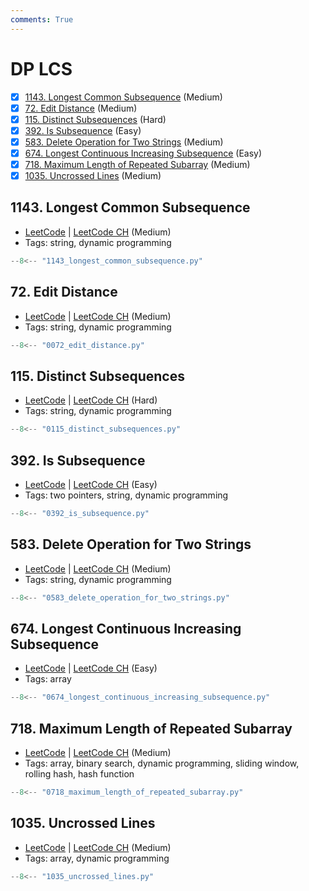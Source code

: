 ```yaml
---
comments: True
---
```


# DP LCS

- [x] [1143. Longest Common Subsequence](https://leetcode.cn/problems/longest-common-subsequence/) (Medium)
- [x] [72. Edit Distance](https://leetcode.cn/problems/edit-distance/) (Medium)
- [x] [115. Distinct Subsequences](https://leetcode.cn/problems/distinct-subsequences/) (Hard)
- [x] [392. Is Subsequence](https://leetcode.cn/problems/is-subsequence/) (Easy)
- [x] [583. Delete Operation for Two Strings](https://leetcode.cn/problems/delete-operation-for-two-strings/) (Medium)
- [x] [674. Longest Continuous Increasing Subsequence](https://leetcode.cn/problems/longest-continuous-increasing-subsequence/) (Easy)
- [x] [718. Maximum Length of Repeated Subarray](https://leetcode.cn/problems/maximum-length-of-repeated-subarray/) (Medium)
- [x] [1035. Uncrossed Lines](https://leetcode.cn/problems/uncrossed-lines/) (Medium)

## 1143. Longest Common Subsequence

-   [LeetCode](https://leetcode.com/problems/longest-common-subsequence/) | [LeetCode CH](https://leetcode.cn/problems/longest-common-subsequence/) (Medium)
-   Tags: string, dynamic programming

```python title="1143. Longest Common Subsequence"
--8<-- "1143_longest_common_subsequence.py"
```

## 72. Edit Distance

-   [LeetCode](https://leetcode.com/problems/edit-distance/) | [LeetCode CH](https://leetcode.cn/problems/edit-distance/) (Medium)
-   Tags: string, dynamic programming

```python title="72. Edit Distance"
--8<-- "0072_edit_distance.py"
```

## 115. Distinct Subsequences

-   [LeetCode](https://leetcode.com/problems/distinct-subsequences/) | [LeetCode CH](https://leetcode.cn/problems/distinct-subsequences/) (Hard)
-   Tags: string, dynamic programming

```python title="115. Distinct Subsequences"
--8<-- "0115_distinct_subsequences.py"
```

## 392. Is Subsequence

-   [LeetCode](https://leetcode.com/problems/is-subsequence/) | [LeetCode CH](https://leetcode.cn/problems/is-subsequence/) (Easy)
-   Tags: two pointers, string, dynamic programming

```python title="392. Is Subsequence"
--8<-- "0392_is_subsequence.py"
```

## 583. Delete Operation for Two Strings

-   [LeetCode](https://leetcode.com/problems/delete-operation-for-two-strings/) | [LeetCode CH](https://leetcode.cn/problems/delete-operation-for-two-strings/) (Medium)
-   Tags: string, dynamic programming

```python title="583. Delete Operation for Two Strings"
--8<-- "0583_delete_operation_for_two_strings.py"
```

## 674. Longest Continuous Increasing Subsequence

-   [LeetCode](https://leetcode.com/problems/longest-continuous-increasing-subsequence/) | [LeetCode CH](https://leetcode.cn/problems/longest-continuous-increasing-subsequence/) (Easy)
-   Tags: array

```python title="674. Longest Continuous Increasing Subsequence"
--8<-- "0674_longest_continuous_increasing_subsequence.py"
```

## 718. Maximum Length of Repeated Subarray

-   [LeetCode](https://leetcode.com/problems/maximum-length-of-repeated-subarray/) | [LeetCode CH](https://leetcode.cn/problems/maximum-length-of-repeated-subarray/) (Medium)
-   Tags: array, binary search, dynamic programming, sliding window, rolling hash, hash function

```python title="718. Maximum Length of Repeated Subarray"
--8<-- "0718_maximum_length_of_repeated_subarray.py"
```

## 1035. Uncrossed Lines

-   [LeetCode](https://leetcode.com/problems/uncrossed-lines/) | [LeetCode CH](https://leetcode.cn/problems/uncrossed-lines/) (Medium)
-   Tags: array, dynamic programming

```python title="1035. Uncrossed Lines"
--8<-- "1035_uncrossed_lines.py"
```
